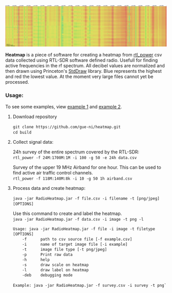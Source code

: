 ![Example Waterfall](examples/long_airband_survey.png)

**Heatmap** is a piece of software for creating a heatmap from [rtl_power](https://github.com/keenerd/rtl-sdr) csv data collected using RTL-SDR software defined radio. Usefull for finding active frequencies in the rf spectrum. All decibel values are normalized and then drawn using Princeton's [StdDraw](https://introcs.cs.princeton.edu/java/stdlib/javadoc/StdDraw.html) library. Blue represents the highest and red the lowest value. At the moment very large files cannot yet be processed. 


### Usage:
To see some examples, view [example 1](examples/survey_1.png) and [example 2](examples/survey_2.png). 

1. Download repository

    `git clone https://github.com/gue-ni/heatmap.git` <br>
    `cd build` <br>

2. Collect signal data: 

    24h survey of the entire spectrum covered by the RTL-SDR:<br>
    `rtl_power -f 24M:1700M:1M -i 100 -g 50 -e 24h data.csv` 
  
    Survey of the upper 19 MHz Airband for one hour. This can be used to find active air traffic control channels. <br>
    `rtl_power -f 118M:140M:8k -i 10 -g 50 1h airband.csv` 
  
3. Process data and create heatmap: <br>

    `java -jar RadioHeatmap.jar -f file.csv -i filename -t [png/jpeg] [OPTIONS]` 
  
    Use this command to create and label the heatmap. <br>
    `java -jar RadioHeatmap.jar -f data.csv -i image -t png -l` 
    <br>

    ```
    Usage: java -jar RadioHeatmap.jar -f file -i image -t filetype [OPTIONS]
        -f      path to csv source file [-f example.csv]
        -i      name of target image file [-i example]
        -t      image file type [-t png/jpeg]
        -p      Print raw data
        -h      help
        -s      draw scale on heatmap
        -l      draw label on heatmap
        -deb    debugging mode

    Example: java -jar RadioHeatmap.jar -f survey.csv -i survey -t png`
    ```

